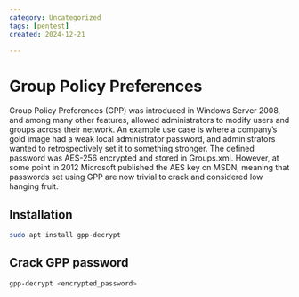 ```yaml
---
category: Uncategorized
tags: [pentest]
created: 2024-12-21

---
```

# Group Policy Preferences
Group Policy Preferences (GPP) was introduced in Windows Server 2008, and among many other
features, allowed administrators to modify users and groups across their network.
An example use case is where a company’s gold image had a weak local administrator password,
and administrators wanted to retrospectively set it to something stronger. The defined password
was AES-256 encrypted and stored in Groups.xml. However, at some point in 2012 Microsoft
published the AES key on MSDN, meaning that passwords set using GPP are now trivial to crack
and considered low hanging fruit.
## Installation
````bash
sudo apt install gpp-decrypt
````
## Crack GPP password
````bash
gpp-decrypt <encrypted_password>
````
